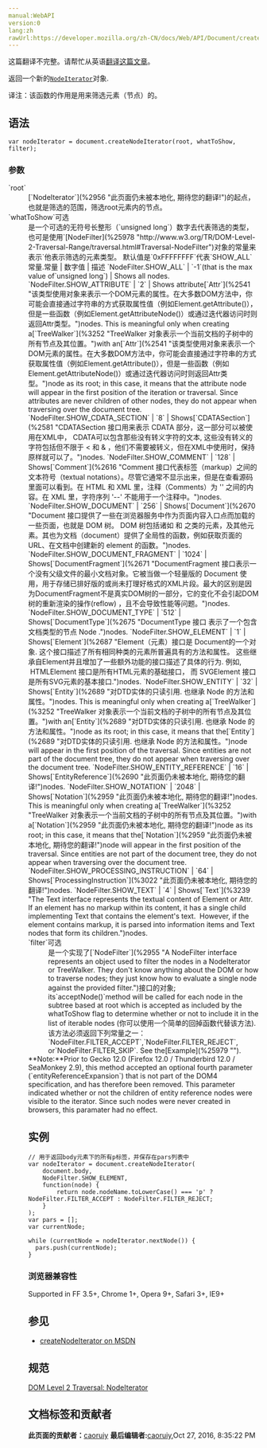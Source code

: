 ```yaml
---
manual:WebAPI
version:0
lang:zh
rawUrl:https://developer.mozilla.org/zh-CN/docs/Web/API/Document/createNodeIterator
---
```




这篇翻译不完整。请帮忙从英语[翻译这篇文章](%25976 "")。






返回一个新的[`NodeIterator`](%25977 "En/DOM/NodeIterator")对象.



译注：该函数的作用是用来筛选元素（节点）的。


## 语法<a name="Syntax"></a>

```
var nodeIterator = document.createNodeIterator(root, whatToShow, filter);
```

### 参数<a name="参数"></a>
<dl><dt id=''>`root`</dt><dd>[`NodeIterator`](%2956 "此页面仍未被本地化, 期待您的翻译!")的起点，也就是筛选的范围，筛选root元素内的节点。</dd><dt id=''>`whatToShow`可选</dt><dd>是一个可选的无符号长整形（`unsigned long`）数字去代表筛选的类型，也可是使用`[NodeFilter](%25978 "http://www.w3.org/TR/DOM-Level-2-Traversal-Range/traversal.html#Traversal-NodeFilter")对象的常量来表示`他表示筛选的元素类型。 默认值是`0xFFFFFFFF`代表`SHOW_ALL`常量.常量 | 数字值 | 描述 
`NodeFilter.SHOW_ALL` | `-1`(that is the max value of`unsigned long`) | Shows all nodes. 
`NodeFilter.SHOW_ATTRIBUTE`<i></i> | `2` | Shows attribute[`Attr`](%2541 "该类型使用对象来表示一个DOM元素的属性。在大多数DOM方法中，你可能会直接通过字符串的方式获取属性值（例如Element.getAttribute()），但是一些函数（例如Element.getAttributeNode()）或通过迭代器访问时则返回Attr类型。")nodes. This is meaningful only when creating a[`TreeWalker`](%3252 "TreeWalker 对象表示一个当前文档的子树中的所有节点及其位置。")with an[`Attr`](%2541 "该类型使用对象来表示一个DOM元素的属性。在大多数DOM方法中，你可能会直接通过字符串的方式获取属性值（例如Element.getAttribute()），但是一些函数（例如Element.getAttributeNode()）或通过迭代器访问时则返回Attr类型。")node as its root; in this case, it means that the attribute node will appear in the first position of the iteration or traversal. Since attributes are never children of other nodes, they do not appear when traversing over the document tree. 
`NodeFilter.SHOW_CDATA_SECTION`<i></i> | `8` | Shows[`CDATASection`](%2581 "CDATASection 接口用来表示 CDATA 部分，这一部分可以被使用在XML中， CDATA可以包含那些没有转义字符的文本, 这些没有转义的字符包括但不限于 < 和 & ，他们不需要被转义，但在XML中使用时，保持原样就可以了。")nodes. 
`NodeFilter.SHOW_COMMENT` | `128` | Shows[`Comment`](%2616 "Comment 接口代表标签（markup）之间的文本符号（textual notations）。尽管它通常不显示出来，但是在查看源码里面可以看到。在 HTML 和 XML 里，注释（Comments）为 '<!--' 和 '-->' 之间的内容。在 XML 里，字符序列 '--' 不能用于一个注释中。")nodes. 
`NodeFilter.SHOW_DOCUMENT` | `256` | Shows[`Document`](%2670 "Document 接口提供了一些在浏览器服务中作为页面内容入口点而加载的一些页面，也就是 DOM 树。 DOM 树包括诸如 <body> 和 <table> 之类的元素，及其他元素。其也为文档（document）提供了全局性的函数，例如获取页面的 URL、在文档中创建新的 element 的函数。")nodes. 
`NodeFilter.SHOW_DOCUMENT_FRAGMENT` | `1024` | Shows[`DocumentFragment`](%2671 "DocumentFragment 接口表示一个没有父级文件的最小文档对象。它被当做一个轻量版的 Document 使用，用于存储已排好版的或尚未打理好格式的XML片段。最大的区别是因为DocumentFragment不是真实DOM树的一部分，它的变化不会引起DOM树的重新渲染的操作(reflow) ，且不会导致性能等问题。")nodes. 
`NodeFilter.SHOW_DOCUMENT_TYPE` | `512` | Shows[`DocumentType`](%2675 "DocumentType 接口 表示了一个包含文档类型的节点 Node .")nodes. 
`NodeFilter.SHOW_ELEMENT` | `1` | Shows[`Element`](%2687 "Element（元素）接口是 Document的一个对象. 这个接口描述了所有相同种类的元素所普遍具有的方法和属性。 这些继承自Element并且增加了一些额外功能的接口描述了具体的行为. 例如,  HTMLElement 接口是所有HTML元素的基础接口， 而 SVGElement 接口是所有SVG元素的基本接口.")nodes. 
`NodeFilter.SHOW_ENTITY`<i></i> | `32` | Shows[`Entity`](%2689 "对DTD实体的只读引用. 也继承 Node 的方法和属性。")nodes. This is meaningful only when creating a[`TreeWalker`](%3252 "TreeWalker 对象表示一个当前文档的子树中的所有节点及其位置。")with an[`Entity`](%2689 "对DTD实体的只读引用. 也继承 Node 的方法和属性。")node as its root; in this case, it means that the[`Entity`](%2689 "对DTD实体的只读引用. 也继承 Node 的方法和属性。")node will appear in the first position of the traversal. Since entities are not part of the document tree, they do not appear when traversing over the document tree. 
`NodeFilter.SHOW_ENTITY_REFERENCE`<i></i> | `16` | Shows[`EntityReference`](%2690 "此页面仍未被本地化, 期待您的翻译!")nodes. 
`NodeFilter.SHOW_NOTATION`<i></i> | `2048` | Shows[`Notation`](%2959 "此页面仍未被本地化, 期待您的翻译!")nodes. This is meaningful only when creating a[`TreeWalker`](%3252 "TreeWalker 对象表示一个当前文档的子树中的所有节点及其位置。")with a[`Notation`](%2959 "此页面仍未被本地化, 期待您的翻译!")node as its root; in this case, it means that the[`Notation`](%2959 "此页面仍未被本地化, 期待您的翻译!")node will appear in the first position of the traversal. Since entities are not part of the document tree, they do not appear when traversing over the document tree. 
`NodeFilter.SHOW_PROCESSING_INSTRUCTION` | `64` | Shows[`ProcessingInstruction`](%3022 "此页面仍未被本地化, 期待您的翻译!")nodes. 
`NodeFilter.SHOW_TEXT` | `4` | Shows[`Text`](%3239 "The Text interface represents the textual content of Element or Attr.  If an element has no markup within its content, it has a single child implementing Text that contains the element's text.  However, if the element contains markup, it is parsed into information items and Text nodes that form its children.")nodes. 

</dd><dt id=''>`filter`可选</dt><dd>是一个实现了[`NodeFilter`](%2955 "A NodeFilter interface represents an object used to filter the nodes in a NodeIterator or TreeWalker. They don't know anything about the DOM or how to traverse nodes; they just know how to evaluate a single node against the provided filter.")接口的对象; its`acceptNode()`method will be called for each node in the subtree based at root which is accepted as included by the whatToShow flag to determine whether or not to include it in the list of iterable nodes (你可以使用一个简单的回掉函数代替该方法). 该方法必须返回下列常量之一：`NodeFilter.FILTER_ACCEPT`,`NodeFilter.FILTER_REJECT`, or`NodeFilter.FILTER_SKIP`. See the[Example](%25979 "").</dd></dl>**Note:**Prior to Gecko 12.0 (Firefox 12.0 / Thunderbird 12.0 / SeaMonkey 2.9), this method accepted an optional fourth parameter (`entityReferenceExpansion`) that is not part of the DOM4 specification, and has therefore been removed. This parameter indicated whether or not the children of entity reference nodes were visible to the iterator. Since such nodes were never created in browsers, this paramater had no effect.

## 实例<a name="Example"></a>

```
// 用于返回body元素下的所有p标签，并保存在pars列表中
var nodeIterator = document.createNodeIterator(
    document.body,
    NodeFilter.SHOW_ELEMENT,
    function(node) {
        return node.nodeName.toLowerCase() === 'p' ? NodeFilter.FILTER_ACCEPT : NodeFilter.FILTER_REJECT;
    }
);
var pars = [];
var currentNode;

while (currentNode = nodeIterator.nextNode()) {
  pars.push(currentNode);
}
```

### 浏览器兼容性<a name="Specification"></a>


Supported in FF 3.5+, Chrome 1+, Opera 9+, Safari 3+, IE9+


## 参见<a name="Specification"></a>

* [createNodeIterator on MSDN](%25980 "http://msdn.microsoft.com/en-us/library/ie/ff975301(v=vs.85).aspx")

## 规范<a name="Specification"></a>


[DOM Level 2 Traversal: NodeIterator](%25981 "http://www.w3.org/TR/DOM-Level-2-Traversal-Range/traversal.html#Traversal-NodeIterator")




## 文档标签和贡献者
**此页面的贡献者：**[caoruiy](%4416 "")
**最后编辑者:**[caoruiy](%4416 ""),<time>Oct 27, 2016, 8:35:22 PM</time>


